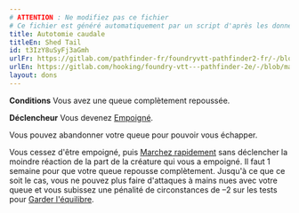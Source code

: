 ```yaml
---
# ATTENTION : Ne modifiez pas ce fichier
# Ce fichier est généré automatiquement par un script d'après les données du module Foundry VTT officiel et de sa traduction
title: Autotomie caudale
titleEn: Shed Tail
id: t3IzY8uSyFj3aGmh
urlFr: https://gitlab.com/pathfinder-fr/foundryvtt-pathfinder2-fr/-/blob/master/data/feats/t3IzY8uSyFj3aGmh.htm
urlEn: https://gitlab.com/hooking/foundry-vtt---pathfinder-2e/-/blob/master/packs/data/feats.db/shed-tail.json
layout: dons
---
```

**Conditions** Vous avez une queue complètement repoussée.

**Déclencheur** Vous devenez [Empoigné](../conditions/agrippé-empoigné.html).

Vous pouvez abandonner votre queue pour pouvoir vous échapper.

Vous cessez d'être empoigné, puis [Marchez rapidement](../actions/marcher-rapidement.html) sans déclencher la moindre réaction de la part de la créature qui vous a empoigné. Il faut 1 semaine pour que votre queue repousse complètement. Jusqu'à ce que ce soit le cas, vous ne pouvez plus faire d'attaques à mains nues avec votre queue et vous subissez une pénalité de circonstances de –2 sur les tests pour [Garder l'équilibre](../actions/garder-l-équilibre.html).
